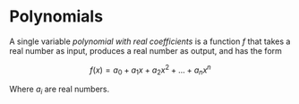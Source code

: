 # Polynomials

A single variable *polynomial with real coefficients* is a function *f* that takes a real number as input, produces a real number as output, and has the form

$$
f(x) = a_{0} + a_{1}x + a_{2}x^2 + ... + a_{n}x^n
$$

Where $a_{i}$
are real numbers.